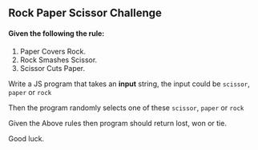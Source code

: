 ## Rock Paper Scissor Challenge

#### Given the following the rule:

1. Paper Covers Rock.
1. Rock Smashes Scissor.
1. Scissor Cuts Paper.

Write a JS program that takes an **input** string, the input could be `scissor`,
`paper` or `rock`

Then the program randomly selects one of these `scissor`, `paper` or `rock`

Given the Above rules then program should return  lost, won or tie.

Good luck.
